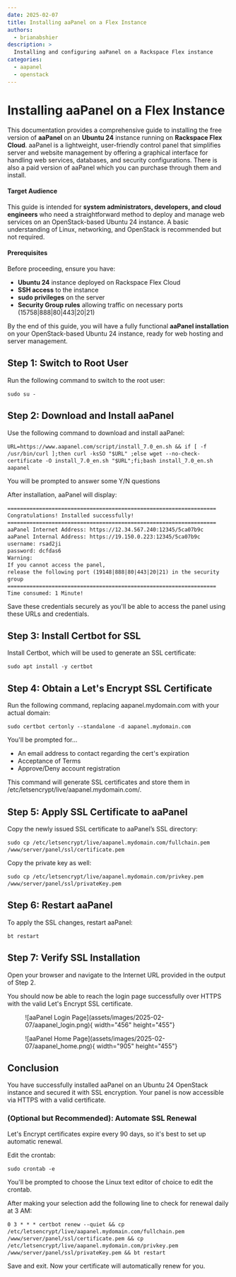 ```yaml
---
date: 2025-02-07
title: Installing aaPanel on a Flex Instance
authors:
  - brianabshier
description: >
  Installing and configuring aaPanel on a Rackspace Flex instance
categories:
  - aapanel
  - openstack
---
```


# Installing aaPanel on a Flex Instance
This documentation provides a comprehensive guide to installing the free version of **aaPanel** on an **Ubuntu 24** instance running on **Rackspace Flex Cloud**. aaPanel is a lightweight, user-friendly control panel that simplifies server and website management by offering a graphical interface for handling web services, databases, and security configurations. There is also a paid version of aaPanel which you can purchase through them and install.

<!-- more -->

#### Target Audience
This guide is intended for **system administrators, developers, and cloud engineers** who need a straightforward method to deploy and manage web services on an OpenStack-based Ubuntu 24 instance. A basic understanding of Linux, networking, and OpenStack is recommended but not required.

#### Prerequisites
Before proceeding, ensure you have:

- **Ubuntu 24** instance deployed on Rackspace Flex Cloud
- **SSH access** to the instance
- **sudo privileges** on the server
- **Security Group rules** allowing traffic on necessary ports (15758|888|80|443|20|21)

By the end of this guide, you will have a fully functional **aaPanel installation** on your OpenStack-based Ubuntu 24 instance, ready for web hosting and server management.

## Step 1: Switch to Root User
Run the following command to switch to the root user:

``` shell
sudo su -
```

## Step 2: Download and Install aaPanel
Use the following command to download and install aaPanel:

``` shell
URL=https://www.aapanel.com/script/install_7.0_en.sh && if [ -f /usr/bin/curl ];then curl -ksSO "$URL" ;else wget --no-check-certificate -O install_7.0_en.sh "$URL";fi;bash install_7.0_en.sh aapanel
```
You will be prompted to answer some Y/N questions

After installation, aaPanel will display:

``` shell
==================================================================
Congratulations! Installed successfully!
==================================================================
aaPanel Internet Address: https://12.34.567.240:12345/5ca07b9c
aaPanel Internal Address: https://19.150.0.223:12345/5ca07b9c
username: rsad2ji
password: dcfdas6
Warning:
If you cannot access the panel,
release the following port (19148|888|80|443|20|21) in the security group
==================================================================
Time consumed: 1 Minute!
```

Save these credentials securely as you'll be able to access the panel using these URLs and credentials.

## Step 3: Install Certbot for SSL
Install Certbot, which will be used to generate an SSL certificate:

``` shell
sudo apt install -y certbot
```

## Step 4: Obtain a Let's Encrypt SSL Certificate
Run the following command, replacing aapanel.mydomain.com with your actual domain:

``` shell
sudo certbot certonly --standalone -d aapanel.mydomain.com
```
You'll be prompted for...

- An email address to contact regarding the cert's expiration
- Acceptance of Terms
- Approve/Deny account registration

This command will generate SSL certificates and store them in /etc/letsencrypt/live/aapanel.mydomain.com/.

## Step 5: Apply SSL Certificate to aaPanel
Copy the newly issued SSL certificate to aaPanel’s SSL directory:

``` shell
sudo cp /etc/letsencrypt/live/aapanel.mydomain.com/fullchain.pem /www/server/panel/ssl/certificate.pem
```

Copy the private key as well:

``` shell
sudo cp /etc/letsencrypt/live/aapanel.mydomain.com/privkey.pem /www/server/panel/ssl/privateKey.pem
```

## Step 6: Restart aaPanel
To apply the SSL changes, restart aaPanel:

``` shell
bt restart
```

## Step 7: Verify SSL Installation
Open your browser and navigate to the Internet URL provided in the output of Step 2.

You should now be able to reach the login page successfully over HTTPS with the valid Let's Encrypt SSL certificate.

<figure markdown="span">
  ![aaPanel Login Page](assets/images/2025-02-07/aapanel_login.png){ width="456" height="455"}
</figure>

<figure markdown="span">
  ![aaPanel Home Page](assets/images/2025-02-07/aapanel_home.png){ width="905" height="455"}
</figure>

## Conclusion
You have successfully installed aaPanel on an Ubuntu 24 OpenStack instance and secured it with SSL encryption. Your panel is now accessible via HTTPS with a valid certificate.

###  (Optional but Recommended): Automate SSL Renewal
Let's Encrypt certificates expire every 90 days, so it's best to set up automatic renewal.

Edit the crontab:

``` shell
sudo crontab -e
```
You'll be prompted to choose the Linux text editor of choice to edit the crontab.

After making your selection add the following line to check for renewal daily at 3 AM:

``` shell
0 3 * * * certbot renew --quiet && cp /etc/letsencrypt/live/aapanel.mydomain.com/fullchain.pem /www/server/panel/ssl/certificate.pem && cp /etc/letsencrypt/live/aapanel.mydomain.com/privkey.pem /www/server/panel/ssl/privateKey.pem && bt restart
```

Save and exit. Now your certificate will automatically renew for you.


